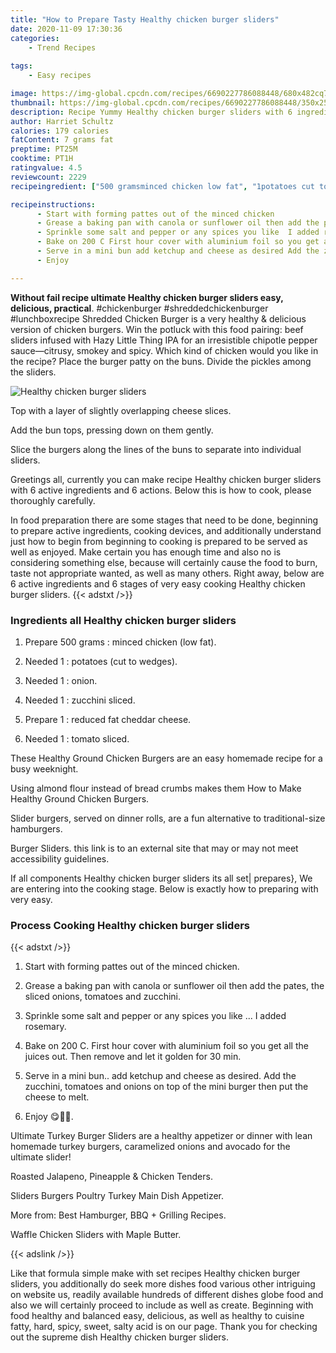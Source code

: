 ```yaml
---
title: "How to Prepare Tasty Healthy chicken burger sliders"
date: 2020-11-09 17:30:36
categories:
    - Trend Recipes
    
tags:
    - Easy recipes

image: https://img-global.cpcdn.com/recipes/6690227786088448/680x482cq70/healthy-chicken-burger-sliders-recipe-main-photo.jpg
thumbnail: https://img-global.cpcdn.com/recipes/6690227786088448/350x250cq70/healthy-chicken-burger-sliders-recipe-main-photo.jpg
description: Recipe Yummy Healthy chicken burger sliders with 6 ingredients and 6 stages of easy cooking.
author: Harriet Schultz
calories: 179 calories
fatContent: 7 grams fat
preptime: PT25M
cooktime: PT1H
ratingvalue: 4.5
reviewcount: 2229
recipeingredient: ["500 gramsminced chicken low fat", "1potatoes cut to wedges", "1onion", "1zucchini sliced", "1reduced fat cheddar cheese", "1tomato sliced"]

recipeinstructions: 
      - Start with forming pattes out of the minced chicken 
      - Grease a baking pan with canola or sunflower oil then add the pates the sliced onions tomatoes and zucchini 
      - Sprinkle some salt and pepper or any spices you like  I added rosemary 
      - Bake on 200 C First hour cover with aluminium foil so you get all the juices out Then remove and let it golden for 30 min 
      - Serve in a mini bun add ketchup and cheese as desired Add the zucchini tomatoes and onions on top of the mini burger then put the cheese to melt 
      - Enjoy 

---
```




**Without fail recipe ultimate Healthy chicken burger sliders easy, delicious, practical**. #chickenburger #shreddedchickenburger #lunchboxrecipe Shredded Chicken Burger is a very healthy &amp; delicious version of chicken burgers. Win the potluck with this food pairing: beef sliders infused with Hazy Little Thing IPA for an irresistible chipotle pepper sauce—citrusy, smokey and spicy. Which kind of chicken would you like in the recipe? Place the burger patty on the buns. Divide the pickles among the sliders.


![Healthy chicken burger sliders](https://img-global.cpcdn.com/recipes/6690227786088448/680x482cq70/healthy-chicken-burger-sliders-recipe-main-photo.jpg "Healthy chicken burger sliders")



Top with a layer of slightly overlapping cheese slices.

Add the bun tops, pressing down on them gently.

Slice the burgers along the lines of the buns to separate into individual sliders.


Greetings all, currently you can make recipe Healthy chicken burger sliders with 6 active ingredients and 6 actions. Below this is how to cook, please thoroughly carefully.

In food preparation there are some stages that need to be done, beginning to prepare active ingredients, cooking devices, and additionally understand just how to begin from beginning to cooking is prepared to be served as well as enjoyed. Make certain you has enough time and also no is considering something else, because will certainly cause the food to burn, taste not appropriate wanted, as well as many others. Right away, below are 6 active ingredients and 6 stages of very easy cooking Healthy chicken burger sliders.
{{< adstxt />}}

### Ingredients all Healthy chicken burger sliders


1. Prepare 500 grams : minced chicken (low fat).

1. Needed 1 : potatoes (cut to wedges).

1. Needed 1 : onion.

1. Needed 1 : zucchini sliced.

1. Prepare 1 : reduced fat cheddar cheese.

1. Needed 1 : tomato sliced.


These Healthy Ground Chicken Burgers are an easy homemade recipe for a busy weeknight.

Using almond flour instead of bread crumbs makes them How to Make Healthy Ground Chicken Burgers.

Slider burgers, served on dinner rolls, are a fun alternative to traditional-size hamburgers.

Burger Sliders. this link is to an external site that may or may not meet accessibility guidelines.


If all components Healthy chicken burger sliders its all set| prepares}, We are entering into the cooking stage. Below is exactly how to preparing with very easy.

### Process Cooking Healthy chicken burger sliders

{{< adstxt />}}


1. Start with forming pattes out of the minced chicken.



1. Grease a baking pan with canola or sunflower oil then add the pates, the sliced onions, tomatoes and zucchini.



1. Sprinkle some salt and pepper or any spices you like ... I added rosemary.



1. Bake on 200 C. First hour cover with aluminium foil so you get all the juices out. Then remove and let it golden for 30 min.



1. Serve in a mini bun.. add ketchup and cheese as desired. Add the zucchini, tomatoes and onions on top of the mini burger then put the cheese to melt.



1. Enjoy 😋🍔💚.




Ultimate Turkey Burger Sliders are a healthy appetizer or dinner with lean homemade turkey burgers, caramelized onions and avocado for the ultimate slider!

Roasted Jalapeno, Pineapple &amp; Chicken Tenders.

Sliders Burgers Poultry Turkey Main Dish Appetizer.

More from: Best Hamburger, BBQ + Grilling Recipes.

Waffle Chicken Sliders with Maple Butter.


{{< adslink />}}

Like that formula simple make with set recipes Healthy chicken burger sliders, you additionally do seek more dishes food various other intriguing on website us, readily available hundreds of different dishes globe food and also we will certainly proceed to include as well as create. Beginning with food healthy and balanced easy, delicious, as well as healthy to cuisine fatty, hard, spicy, sweet, salty acid is on our page. Thank you for checking out the supreme dish Healthy chicken burger sliders.
